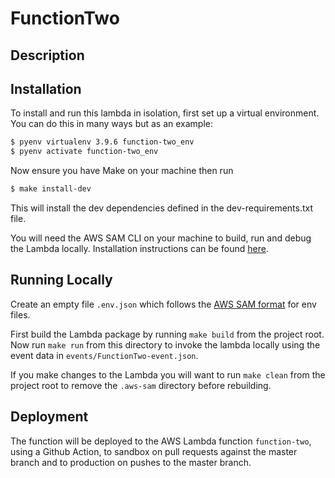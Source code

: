# FunctionTwo

## Description


## Installation

To install and run this lambda in isolation, first set up a virtual environment. You can do this in many ways but as an
example:

```bash
$ pyenv virtualenv 3.9.6 function-two_env
$ pyenv activate function-two_env
```

Now ensure you have Make on your machine then run

```bash
$ make install-dev
```

This will install the dev dependencies defined in the dev-requirements.txt file.

You will need the AWS SAM CLI on your machine to build, run and debug the Lambda locally. Installation instructions can
be found
[here](https://docs.aws.amazon.com/serverless-application-model/latest/developerguide/serverless-sam-cli-install.html).


## Running Locally

Create an empty file `.env.json` which follows the [AWS SAM format](https://docs.aws.amazon.com/serverless-application-model/latest/developerguide/serverless-sam-cli-using-invoke.html#serverless-sam-cli-using-invoke-environment-file) for env files.

First build the Lambda package by running `make build` from the project root. Now run `make run` from this directory to
invoke the lambda locally using the event data in `events/FunctionTwo-event.json`.

If you make changes to the Lambda you will want to run `make clean` from the project root to remove the `.aws-sam`
directory before rebuilding.

## Deployment

The function will be deployed to the AWS Lambda function `function-two`, using a Github Action,
to sandbox on pull requests against the master branch and to production on pushes to the master branch.
